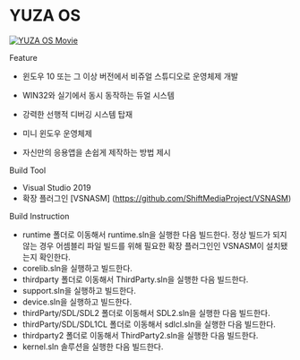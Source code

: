 # YUZA OS

[![YUZA OS Movie](https://img.youtube.com/vi/BM-LlEVNjWU/0.jpg)](https://youtu.be/BM-LlEVNjWU) 

Feature

* 윈도우 10 또는 그 이상 버전에서 비쥬얼 스튜디오로 운영체제 개발

*  WIN32와 실기에서 동시 동작하는 듀얼 시스템
* 강력한 선행적 디버깅 시스템 탑재
* 미니 윈도우 운영체제
* 자신만의 응용앱을 손쉽게 제작하는 방법 제시

Build Tool

- Visual Studio 2019
- 확장 플러그인 [VSNASM] (https://github.com/ShiftMediaProject/VSNASM)

Build Instruction

* runtime 폴더로 이동해서 runtime.sln을 실행한 다음 빌드한다.
  정상 빌드가 되지 않는 경우 어셈블리 파일 빌드를 위해 필요한 확장 플러그인인 VSNASM이 설치됐는지 확인한다.
* corelib.sln을 실행하고 빌드한다.
* thirdparty 폴더로 이동해서 ThirdParty.sln을 실행한 다음 빌드한다.
* support.sln을 실행하고 빌드한다.
* device.sln을 실행하고 빌드한다.
* thirdParty/SDL/SDL2 폴더로 이동해서 SDL2.sln을 실행한 다음 빌드한다.
* thirdParty/SDL/SDL1CL 폴더로 이동해서 sdlcl.sln을 실행한 다음 빌드한다.
* thirdparty2 폴더로 이동해서 ThirdParty2.sln을 실행한 다음 빌드한다.
* kernel.sln 솔루션을 실행한 다음 빌드한다.
